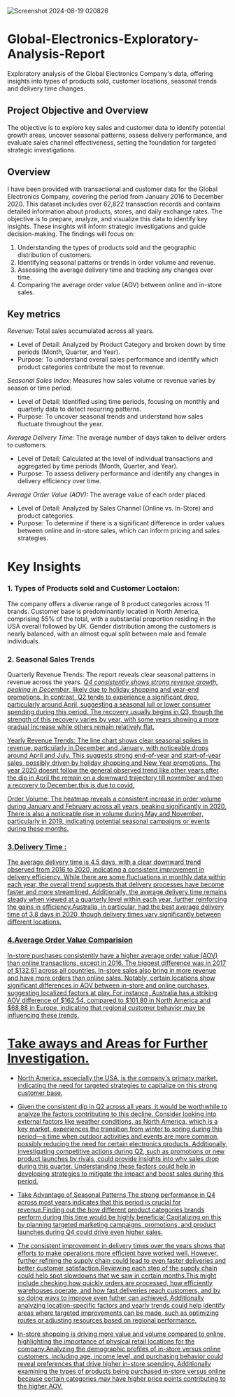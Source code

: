 ![Screenshot 2024-08-19 020826](https://github.com/user-attachments/assets/c327d9ad-7219-4732-b15b-a9dccfb2bdc1)

# Global-Electronics-Exploratory-Analysis-Report

Exploratory analysis of the Global Electronics Company's data, offering insights into types of products sold, customer locations, seasonal trends and delivery time changes. 

## Project Objective and Overview
The objective is to explore key sales and customer data to identify potential growth areas, uncover seasonal patterns, assess delivery performance, and evaluate sales channel effectiveness, setting the foundation for targeted strategic investigations.

## Overview
I have been provided with transactional and customer data for the Global Electronics Company, covering the period from January 2016 to December 2020. This dataset includes over 62,822 transaction records and contains detailed information about products, stores, and daily exchange rates.
The objective is to prepare, analyze, and visualize this data to identify key insights. These insights will inform strategic investigations and guide decision-making. 
The findings will focus on:
1. Understanding the types of products sold and the geographic distribution of customers.
2. Identifying seasonal patterns or trends in order volume and revenue.
3. Assessing the average delivery time and tracking any changes over time.
4. Comparing the average order value (AOV) between online and in-store sales.

## Key metrics
*Revenue:* Total sales accumulated across all years.
- Level of Detail: Analyzed by Product Category and broken down by time periods (Month, Quarter, and Year).
- Purpose: To understand overall sales performance and identify which product categories contribute the most to revenue.
  
*Seasonal Sales Index:* Measures how sales volume or revenue varies by season or time period.
- Level of Detail: Identified using time periods, focusing on monthly and quarterly data to detect recurring patterns.
- Purpose: To uncover seasonal trends and understand how sales fluctuate throughout the year.
  
*Average Delivery Time:* The average number of days taken to deliver orders to customers.
- Level of Detail: Calculated at the level of individual transactions and aggregated by time periods (Month, Quarter, and Year).
- Purpose: To assess delivery performance and identify any changes in delivery efficiency over time.
  
*Average Order Value (AOV):* The average value of each order placed.
- Level of Detail: Analyzed by Sales Channel (Online vs. In-Store) and product categories.
- Purpose: To determine if there is a significant difference in order values between online and in-store sales, which can inform pricing and sales strategies.

# Key Insights
### 1. Types of Products sold and Customer Loctaion:
The company offers a diverse range of 8 product categories across 11 brands.
Customer base is predominantly located in North America, comprising 55% of the total, with a substantial proportion residing in the USA overall followed by UK. Gender distribution among the customers is nearly balanced, with an almost equal split between male and female individuals.

### 2. Seasonal Sales Trends
Quarterly Revenue Trends: The report reveals clear seasonal patterns in revenue across the years. <u>*Q4 consistently shows strong revenue growth, peaking in December*<u/>, likely due to holiday shopping and year-end promotions. In contrast, Q2 tends to experience a significant drop, particularly around April, suggesting a seasonal lull or lower consumer spending during this period. The recovery usually begins in Q3, though the strength of this recovery varies by year, with some years showing a more gradual increase while others remain relatively flat.

Yearly Revenue Trends: The line chart shows clear seasonal spikes in revenue, particularly in December and January, with noticeable drops around April and July. This suggests strong end-of-year and start-of-year sales, possibly driven by holiday shopping and New Year promotions.
The year 2020 doesnt follow the general observed trend like other years,after the dip in April the remain on a downward trajectory till november and then a recovery to December.this is due to covid.

Order Volume: The heatmap reveals a consistent increase in order volume during January and February across all years, peaking significantly in 2020. There is also a noticeable rise in volume during May and November, particularly in 2019, indicating potential seasonal campaigns or events during these months.

### 3.Delivery Time :
The average delivery time is 4.5 days, with a clear downward trend observed from 2016 to 2020, indicating a consistent improvement in delivery efficiency. While there are some fluctuations in monthly data within each year, the overall trend suggests that delivery processes have become faster and more streamlined. Additionally, the average delivery time remains steady when viewed at a quarterly level within each year, further reinforcing the gains in efficiency.Australia, in particular, had the best average delivery time of 3.8 days in 2020, though delivery times vary significantly between different locations.

### 4.Average Order Value Comparision
In-store purchases consistently have a higher average order value (AOV) than online transactions, except in 2016. The biggest difference was in 2017 of $132.61 across all countries. In-store sales also bring in more revenue and have more orders than online sales.
Notably, certain locations show significant differences in AOV between in-store and online purchases, suggesting localized factors at play. For instance, Australia has a striking AOV difference of $162.54, compared to $101.80 in North America and $68.88 in Europe, indicating that regional customer behavior may be influencing these trends.

# Take aways and Areas for Further Investigation.
- North America, especially the USA, is the company's primary market, indicating the need for targeted strategies to capitalize on this strong customer base.
  
- Given the consistent dip in Q2 across all years, it would be worthwhile to analyze the factors contributing to this decline. Consider looking into external factors like weather conditions, as North America, which is a key market, experiences the transition from winter to spring during this period—a time when outdoor activities and events are more common, possibly reducing the need for certain electronics products. Additionally, investigating competitive actions during Q2, such as promotions or new product launches by rivals, could provide insights into why sales drop during this quarter. Understanding these factors could help in developing strategies to mitigate the impact and boost sales during this period.
  
- Take Advantage of  Seasonal Patterns,The strong performance in Q4 across most years indicates that this period is crucial for revenue.Finding out the how different product categories brands perform during this time would be highly beneficial Capitalizing on this by planning targeted marketing campaigns, promotions, and product launches during Q4 could drive even higher sales.
  
- The consistent improvement in delivery times over the years shows that efforts to make operations more efficient have worked well. However, further refining the supply chain could lead to even faster deliveries and better customer satisfaction.Reviewing each step of the supply chain could help spot slowdowns that we saw in certain months.This might include checking how quickly orders are processed, how efficiently warehouses operate, and how fast deliveries reach customers, and by so doing ways to improve even futher can achieved.
Additionally analyzing location-specific factors and yearly trends could help identify areas where targeted improvements can be made, such as optimizing routes or adjusting resources based on regional performance.

- In-store shopping is driving more value and volume compared to online, highlighting the importance of physical retail locations for the company.Analyzing the demographic profiles of in-store versus online customers, including age, income level, and purchasing behavior could reveal preferences that drive higher in-store spending. Additionally examining the types of products being purchased in-store versus online because certain categories may have higher price points contributing to the higher AOV.






